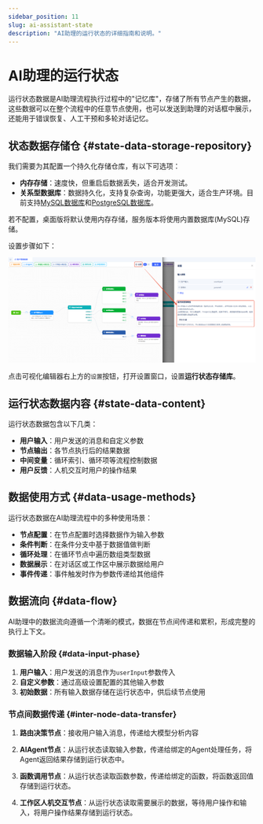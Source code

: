 ```yaml
---
sidebar_position: 11
slug: ai-assistant-state
description: "AI助理的运行状态的详细指南和说明。"
---
```


# AI助理的运行状态

运行状态数据是AI助理流程执行过程中的"记忆库"，存储了所有节点产生的数据，这些数据可以在整个流程中的任意节点使用，也可以发送到助理的对话框中展示，还能用于错误恢复、人工干预和多轮对话记忆。

## 状态数据存储仓 {#state-data-storage-repository}
我们需要为其配置一个持久化存储仓库，有以下可选项：
- **内存存储**：速度快，但重启后数据丢失，适合开发测试。
- **关系型数据库**：数据持久化，支持复杂查询，功能更强大，适合生产环境。目前支持[MySQL数据库](../data-modeling/manage-database-connections)和[PostgreSQL数据库](../data-modeling/manage-database-connections)。

若不配置，桌面版将默认使用内存存储，服务版本将使用内置数据库(MySQL)存储。

设置步骤如下：

![AI助理-高级设置](./img/assistant/assistant-state.png)

点击可视化编辑器右上方的`设置`按钮，打开设置窗口，设置**运行状态存储库**。

## 运行状态数据内容 {#state-data-content}
运行状态数据包含以下几类：
- **用户输入**：用户发送的消息和自定义参数
- **节点输出**：各节点执行后的结果数据
- **中间变量**：循环索引、循环项等流程控制数据
- **用户反馈**：人机交互时用户的操作结果

## 数据使用方式 {#data-usage-methods}
运行状态数据在AI助理流程中的多种使用场景：

- **节点配置**：在节点配置时选择数据作为输入参数
- **条件判断**：在条件分支中基于数据值做判断
- **循环处理**：在循环节点中遍历数组类型数据
- **数据展示**：在对话区或工作区中展示数据给用户
- **事件传递**：事件触发时作为参数传递给其他组件

## 数据流向 {#data-flow}
AI助理中的数据流向遵循一个清晰的模式，数据在节点间传递和累积，形成完整的执行上下文。

### 数据输入阶段 {#data-input-phase}
1. **用户输入**：用户发送的消息作为`userInput`参数传入
2. **自定义参数**：通过高级设置配置的其他输入参数
3. **初始数据**：所有输入数据存储在运行状态中，供后续节点使用

### 节点间数据传递 {#inter-node-data-transfer}
1. **路由决策节点**：接收用户输入消息，传递给大模型分析内容

2. **AIAgent节点**：从运行状态读取输入参数，传递给绑定的Agent处理任务，将Agent返回结果存储到运行状态中。

3. **函数调用节点**：从运行状态读取函数参数，传递给绑定的函数，将函数返回值存储到运行状态。

4. **工作区人机交互节点**：从运行状态读取需要展示的数据，等待用户操作和输入，将用户操作结果存储到运行状态。


